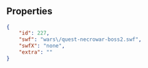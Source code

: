 # <no name available>

<no description available>

## Properties

```json
{
    "id": 227,
    "swf": "wars\/quest-necrowar-boss2.swf",
    "swfX": "none",
    "extra": ""
}
```

